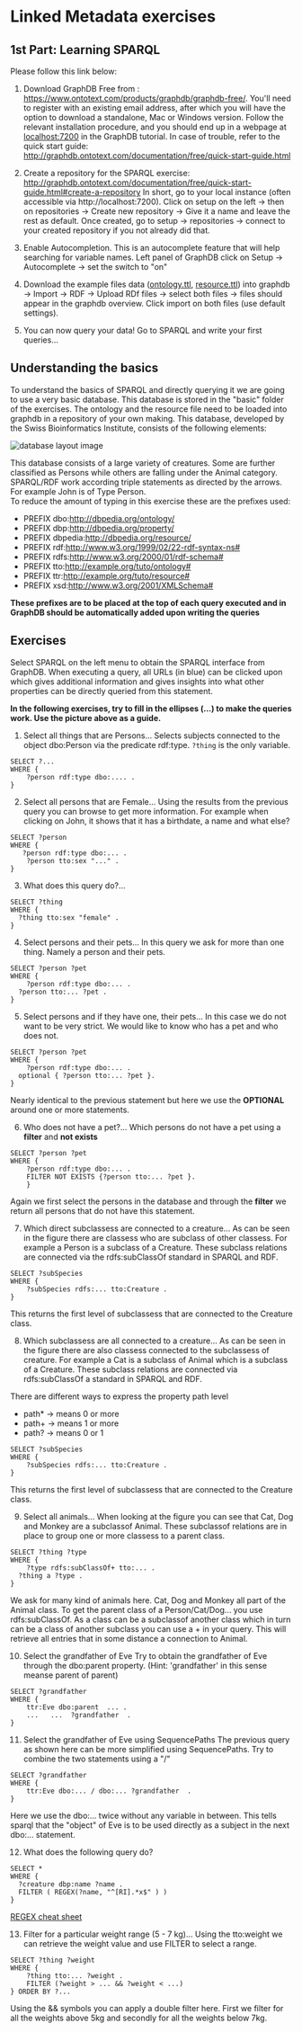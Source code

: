# Linked Metadata exercises
## 1st Part: Learning SPARQL
Please follow this link below:
1.	Download GraphDB Free from : https://www.ontotext.com/products/graphdb/graphdb-free/. You'll need to register with an existing email address, after which you will have the option to download a standalone, Mac or Windows version. Follow the relevant installation procedure, and you should end up in a webpage at [localhost:7200](localhost:7200) in the GraphDB tutorial. In case of trouble, refer to the quick start guide: http://graphdb.ontotext.com/documentation/free/quick-start-guide.html
3.	Create a repository for the SPARQL exercise: http://graphdb.ontotext.com/documentation/free/quick-start-guide.html#create-a-repository
In short, go to your local instance (often accessible via http://localhost:7200). Click on setup on the left -> then on repositories -> Create new repository -> Give it a name and leave the rest as default.
Once created, go to setup -> repositories -> connect to your created repository if you not already did that.
4.	Enable Autocompletion. This is an autocomplete feature that will help searching for variable names.
       Left panel of GraphDB click on Setup -> Autocomplete -> set the switch to "on"
  
5.	Download the example files data ([ontology.ttl](ontology.ttl), [resource.ttl](resource.ttl)) 
into graphdb -> Import -> RDF -> Upload RDf files -> select both files -> files should appear in the graphdb overview. Click import on both files (use default settings).
6.	You can now query your data! Go to SPARQL and write your first queries…
 
## Understanding the basics
To understand the basics of SPARQL and directly querying it we are going to use a very basic database.
This database is stored in the "basic" folder of the exercises. The ontology and the resource file need to be loaded into graphdb in a repository of your own making.
This database, developed by the Swiss Bioinformatics Institute, consists of the following elements: 

![database layout image](demodblayout.png)
 
This database consists of a large variety of creatures. Some are further classified as Persons while others are falling under the Animal category.  
SPARQL/RDF work according triple statements as directed by the arrows.  
For example John is of Type Person.  
To reduce the amount of typing in this exercise these are the prefixes used:
* PREFIX dbo:<http://dbpedia.org/ontology/>
* PREFIX dbp:<http://dbpedia.org/property/>
* PREFIX dbpedia:<http://dbpedia.org/resource/>
* PREFIX rdf:<http://www.w3.org/1999/02/22-rdf-syntax-ns#>
* PREFIX rdfs:<http://www.w3.org/2000/01/rdf-schema#>
* PREFIX tto:<http://example.org/tuto/ontology#>
* PREFIX ttr:<http://example.org/tuto/resource#>
* PREFIX xsd:<http://www.w3.org/2001/XMLSchema#>

**These prefixes are to be placed at the top of each query executed and in GraphDB should be automatically added upon writing the queries**

## Exercises
Select SPARQL on the left menu to obtain the SPARQL interface from GraphDB.
When executing a query, all URLs (in blue) can be clicked upon which gives additional information and gives insights into what other properties can be directly queried from this statement.

**In the following exercises, try to fill in the ellipses (...) to make the queries work. Use the picture above as a guide.**


1. Select all things that are Persons...
Selects subjects connected to the object dbo:Person via the predicate rdf:type. `?thing` is the only variable.

```
SELECT ?...
WHERE {
	?person rdf:type dbo:.... .
}
```

2. Select all persons that are Female...
Using the results from the previous query you can browse to get more information. For example when clicking on John, it shows that it has a birthdate, a name and what else?

```
SELECT ?person
WHERE {
   ?person rdf:type dbo:... .
    ?person tto:sex "..." .
}
```

3. What does this query do?...
```
SELECT ?thing
WHERE {
  ?thing tto:sex "female" .
}
```

4. Select persons and their pets...
In this query we ask for more than one thing. Namely a person and their pets.
```
SELECT ?person ?pet
WHERE {
	?person rdf:type dbo:... .
  ?person tto:... ?pet .
}
```
5. Select persons and if they have one, their pets...
In this case we do not want to be very strict. We would like to know who has a pet and who does not.

```
SELECT ?person ?pet
WHERE {
	?person rdf:type dbo:... .
  optional { ?person tto:... ?pet }.
}
```	

Nearly identical to the previous statement but here we use the **OPTIONAL** around one or more statements.

6. Who does not have a pet?...
Which persons do not have a pet using a **filter** and **not exists**
```
SELECT ?person ?pet
WHERE {
	?person rdf:type dbo:... .
	FILTER NOT EXISTS {?person tto:... ?pet }.
	}
```
Again we first select the persons in the database and through the **filter** we return all persons that do not have this statement.

7. Which direct subclassess are connected to a creature...
As can be seen in the figure there are classess who are subclass of other classess. For example a Person is a subclass of a Creature. These subclass relations are connected via the rdfs:subClassOf standard in SPARQL and RDF.
```
SELECT ?subSpecies
WHERE {
	?subSpecies rdfs:... tto:Creature .
}
```
This returns the first level of subclassess that are connected to the Creature class.

8. Which subclassess are all connected to a creature... 
As can be seen in the figure there are also classess connected to the subclassess of creature. For example a Cat is a subclass of Animal which is a subclass of a Creature. These subclass relations are connected via rdfs:subClassOf a standard in SPARQL and RDF.

There are different ways to express the property path level

  - path* -> means 0 or more
  - path+ -> means 1 or more
  - path? -> means 0 or 1 
```
SELECT ?subSpecies
WHERE {
	?subSpecies rdfs:... tto:Creature .
}
```	
This returns the first level of subclassess that are connected to the Creature class.

9. Select all animals...
When looking at the figure you can see that Cat, Dog and Monkey are a subclassof Animal. These subclassof relations are in place to group one or more classess to a parent class. 
```
SELECT ?thing ?type
WHERE {
	?type rdfs:subClassOf+ tto:... .
  ?thing a ?type .
}
```
	
We ask for many kind of animals here. Cat, Dog and Monkey all part of the Animal class. To get the parent class of a Person/Cat/Dog... you use rdfs:subClassOf. As a class can be a subclassof another class which in turn can be a class of another subclass you can use a + in your query. This will retrieve all entries that in some distance a connection to Animal. 

10. Select the grandfather of Eve
Try to obtain the grandfather of Eve through the dbo:parent property. (Hint: 'grandfather' in this sense meanse parent of parent)
```
SELECT ?grandfather
WHERE {
	ttr:Eve dbo:parent  ... .
	...   ...  ?grandfather  .
}
```

11. Select the grandfather of Eve using SequencePaths
The previous query as shown here can be more simplified using SequencePaths. Try to combine the two statements using a "/"
```
SELECT ?grandfather
WHERE {
	ttr:Eve dbo:... / dbo:... ?grandfather  .
}
```	
Here we use the dbo:... twice without any variable in between. This tells sparql that the "object" of Eve is to be used directly as a subject in the next dbo:... statement. 		

12. What does the following query do?  
```
SELECT *
WHERE {
  ?creature dbp:name ?name .
  FILTER ( REGEX(?name, "^[RI].*x$" ) )
}
```
[REGEX cheat sheet](https://i.imgur.com/UTlGckN.png)

13. Filter for a particular weight range (5 - 7 kg)...
Using the tto:weight we can retrieve the weight value and use FILTER to select a range.
```
SELECT ?thing ?weight
WHERE {
	?thing tto:... ?weight .
	FILTER (?weight > ... && ?weight < ...) 
} ORDER BY ?...
```	

Using the && symbols you can apply a double filter here. First we filter for all the weights above 5kg and secondly for all the weights below 7kg.
